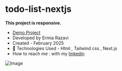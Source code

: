 # todo-list-nextjs

**This project is responsive.**
- [Demo Project](https://todo-list-nextjs-nine.vercel.app/)
- Developed by Ermia Razavi
- Created - February 2025
- 🤖 Technologies Used - Html , Tailwind css , Next.js
- How to reach me : with my
[linkedin](https://www.linkedin.com/in/ermia-razavi-a611312a3/)

![Image](https://github.com/user-attachments/assets/372f8c35-e62c-4d7e-96c0-e458ab2e746e)
